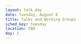 ```yaml
---
layout: talk_day
date: Tuesday, August 8
title: Talks and Working Groups
sched_key: tuesday
location: TBD
day: 2
---
```

